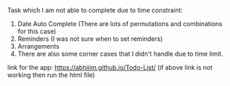 Task which I am not able to complete due to time constraint:
1. Date Auto Complete (There are lots of permutations and combinations for this case)
2. Reminders (I was not sure when to set reminders)
3. Arrangements
4. There are also some corner cases that I didn't handle due to time limit.

link for the app: https://abhiiim.github.io/Todo-List/ 
(if above link is not working then run the html file)
